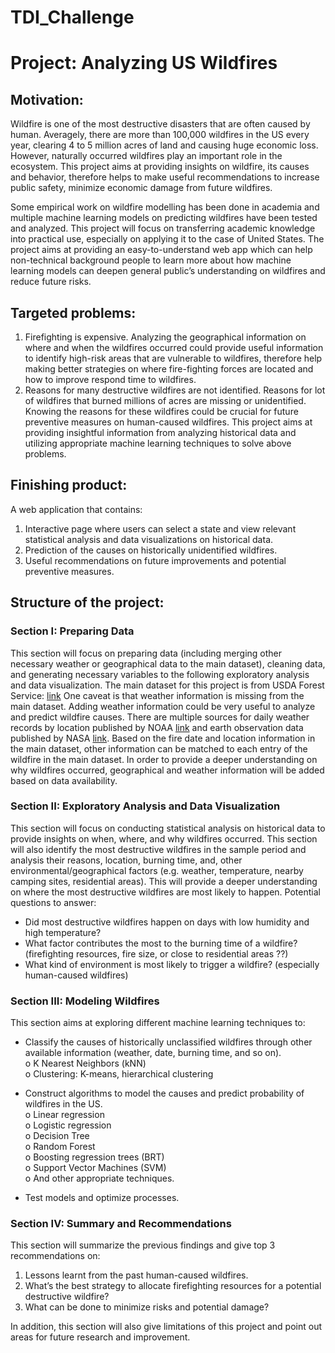 # TDI_Challenge

# Project: Analyzing US Wildfires
## Motivation: 
Wildfire is one of the most destructive disasters that are often caused by human. Averagely, there are more than 100,000 wildfires in the US every year, clearing 4 to 5 million acres of land and causing huge economic loss. However, naturally occurred wildfires play an important role in the ecosystem. This project aims at providing insights on wildfire, its causes and behavior, therefore helps to make useful recommendations to increase public safety, minimize economic damage from future wildfires.

Some empirical work on wildfire modelling has been done in academia and multiple machine learning models on predicting wildfires have been tested and analyzed. This project will focus on transferring academic knowledge into practical use, especially on applying it to the case of United States. The project aims at providing an easy-to-understand web app which can help non-technical background people to learn more about how machine learning models can deepen general public’s understanding on wildfires and reduce future risks.

## Targeted problems: 
1)	Firefighting is expensive.
Analyzing the geographical information on where and when the wildfires occurred could provide useful information to identify high-risk areas that are vulnerable to wildfires, therefore help making better strategies on where fire-fighting forces are located and how to improve respond time to wildfires.
2)	Reasons for many destructive wildfires are not identified.
Reasons for lot of wildfires that burned millions of acres are missing or unidentified. Knowing the reasons for these wildfires could be crucial for future preventive measures on human-caused wildfires. 
This project aims at providing insightful information from analyzing historical data and utilizing appropriate machine learning techniques to solve above problems.

## Finishing product:
A web application that contains: 
1)	Interactive page where users can select a state and view relevant statistical analysis and data visualizations on historical data. 
2)	Prediction of the causes on historically unidentified wildfires.
3)	Useful recommendations on future improvements and potential preventive measures.

## Structure of the project:
### Section I: Preparing Data
This section will focus on preparing data (including merging other necessary weather or geographical data to the main dataset), cleaning data, and generating necessary variables to the following exploratory analysis and data visualization. 
The main dataset for this project is from USDA Forest Service: [link](https://www.fs.usda.gov/rds/archive/Product/RDS-2013-0009.4/)
One caveat is that weather information is missing from the main dataset. Adding weather information could be very useful to analyze and predict wildfire causes. There are multiple sources for daily weather records by location published by NOAA [link](https://www.ncdc.noaa.gov/cdo-web/) and earth observation data published by NASA [link](https://earthdata.nasa.gov/earth-observation-data). Based on the fire date and location information in the main dataset, other information can be matched to each entry of the wildfire in the main dataset. In order to provide a deeper understanding on why wildfires occurred, geographical and weather information will be added based on data availability.

### Section II: Exploratory Analysis and Data Visualization
This section will focus on conducting statistical analysis on historical data to provide insights on when, where, and why wildfires occurred. This section will also identify the most destructive wildfires in the sample period and analysis their reasons, location, burning time, and, other environmental/geographical factors (e.g. weather, temperature, nearby camping sites, residential areas). This will provide a deeper understanding on where the most destructive wildfires are most likely to happen. 
Potential questions to answer:
-	Did most destructive wildfires happen on days with low humidity and high temperature?
-	What factor contributes the most to the burning time of a wildfire? (firefighting resources, fire size, or close to residential areas ??)
-	What kind of environment is most likely to trigger a wildfire? (especially human-caused wildfires)

### Section III: Modeling Wildfires
This section aims at exploring different machine learning techniques to:
-	Classify the causes of historically unclassified wildfires through other available information (weather, date, burning time, and so on). \
o	K Nearest Neighbors (kNN)\
o	Clustering: K-means, hierarchical clustering

-	Construct algorithms to model the causes and predict probability of wildfires in the US. \
o	Linear regression\
o	Logistic regression\
o	Decision Tree\
o	Random Forest\
o	Boosting regression trees (BRT)\
o	Support Vector Machines (SVM)\
o	And other appropriate techniques.

-	Test models and optimize processes.

### Section IV: Summary and Recommendations
This section will summarize the previous findings and give top 3 recommendations on:
1)	Lessons learnt from the past human-caused wildfires.
2)	What’s the best strategy to allocate firefighting resources for a potential destructive wildfire?
3)	What can be done to minimize risks and potential damage?

In addition, this section will also give limitations of this project and point out areas for future research and improvement.





